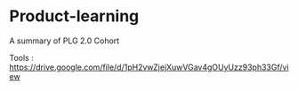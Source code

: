 # Product-learning
A summary of PLG 2.0 Cohort

Tools : https://drive.google.com/file/d/1pH2vwZjejXuwVGav4gOUyUzz93ph33Gf/view
